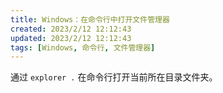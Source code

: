 ```yaml
---
title: Windows：在命令行中打开文件管理器
created: 2023/2/12 12:12:43
updated: 2023/2/12 12:12:43
tags: [Windows, 命令行, 文件管理器]
---
```


通过 `explorer .` 在命令行打开当前所在目录文件夹。